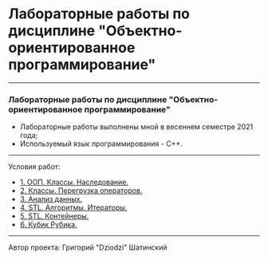 # Лабораторные работы по дисциплине "Объектно-ориентированное программирование"

---

### Лабораторные работы по дисциплине "Объектно-ориентированное программирование"

- Лабораторные работы выполнены мной в весеннем семестре 2021 года;
- Используемый язык программирования - C++.

---
Условия работ:
- [1. ООП. Классы. Наследование.](https://github.com/Dziodzi)
- [2. Классы. Перегрузка операторов.](https://github.com/Dziodzi)
- [3. Анализ данных.](https://github.com/Dziodzi)
- [4. STL. Алгоритмы. Итераторы.](https://github.com/Dziodzi)
- [5. STL. Контейнеры.](https://github.com/Dziodzi)
- [6. Кубик Рубика.](https://github.com/Dziodzi)
---

Автор проекта: Григорий "Dziodzi" Шатинский
